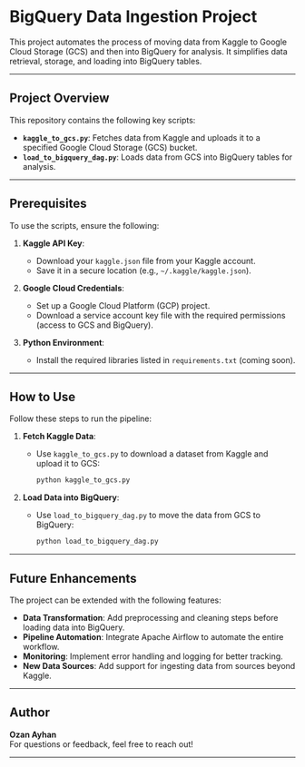 # BigQuery Data Ingestion Project

This project automates the process of moving data from Kaggle to Google Cloud Storage (GCS) and then into BigQuery for analysis. It simplifies data retrieval, storage, and loading into BigQuery tables.

---

## Project Overview

This repository contains the following key scripts:

- **`kaggle_to_gcs.py`**: Fetches data from Kaggle and uploads it to a specified Google Cloud Storage (GCS) bucket.
- **`load_to_bigquery_dag.py`**: Loads data from GCS into BigQuery tables for analysis.

---

## Prerequisites

To use the scripts, ensure the following:

1. **Kaggle API Key**:
   - Download your `kaggle.json` file from your Kaggle account.
   - Save it in a secure location (e.g., `~/.kaggle/kaggle.json`).

2. **Google Cloud Credentials**:
   - Set up a Google Cloud Platform (GCP) project.
   - Download a service account key file with the required permissions (access to GCS and BigQuery).

3. **Python Environment**:
   - Install the required libraries listed in `requirements.txt` (coming soon).

---

## How to Use

Follow these steps to run the pipeline:

1. **Fetch Kaggle Data**:
   - Use `kaggle_to_gcs.py` to download a dataset from Kaggle and upload it to GCS:
     ```bash
     python kaggle_to_gcs.py
     ```

2. **Load Data into BigQuery**:
   - Use `load_to_bigquery_dag.py` to move the data from GCS to BigQuery:
     ```bash
     python load_to_bigquery_dag.py
     ```

---

## Future Enhancements

The project can be extended with the following features:

- **Data Transformation**: Add preprocessing and cleaning steps before loading data into BigQuery.
- **Pipeline Automation**: Integrate Apache Airflow to automate the entire workflow.
- **Monitoring**: Implement error handling and logging for better tracking.
- **New Data Sources**: Add support for ingesting data from sources beyond Kaggle.

---

## Author

**Ozan Ayhan**  
For questions or feedback, feel free to reach out!

---

